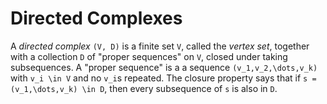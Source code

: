 # Directed Complexes

A *directed complex* ``(V, D)`` is a finite set ``V``, called the *vertex set*,
together with a collection ``D`` of "proper sequences" on ``V``, closed under
taking subsequences. A "proper sequence" is a a sequence ``(v_1,v_2,\dots,v_k)``
with ``v_i \in V`` and no ``v_i``s repeated. The closure property says that if
``s = (v_1,\dots,v_k) \in D``, then every subsequence of ``s`` is also in ``D``.
